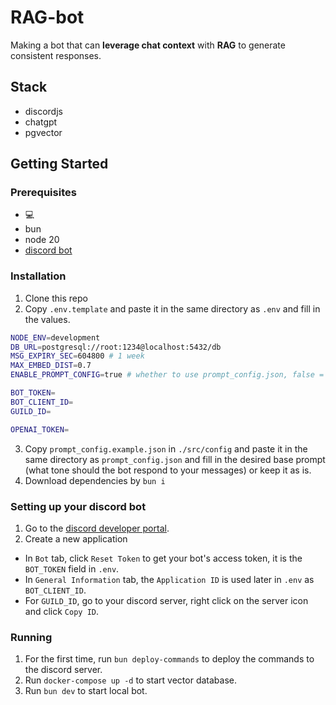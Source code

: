 # RAG-bot

Making a bot that can **leverage chat context** with **RAG** to generate consistent responses.

## Stack

- discordjs
- chatgpt
- pgvector

## Getting Started

### Prerequisites

- 💻
- bun
- node 20
- [discord bot](https://discordjs.guide/preparations/setting-up-a-bot-application.html#creating-your-bot)

### Installation

1. Clone this repo
2. Copy `.env.template` and paste it in the same directory as `.env` and fill in the values.

```bash
NODE_ENV=development
DB_URL=postgresql://root:1234@localhost:5432/db
MSG_EXPIRY_SEC=604800 # 1 week
MAX_EMBED_DIST=0.7
ENABLE_PROMPT_CONFIG=true # whether to use prompt_config.json, false = use default chatgpt tone

BOT_TOKEN=
BOT_CLIENT_ID=
GUILD_ID=

OPENAI_TOKEN=
```

3. Copy `prompt_config.example.json` in `./src/config` and paste it in the same directory as `prompt_config.json` and fill in the desired base prompt (what tone should the bot respond to your messages) or keep it as is.
4. Download dependencies by `bun i`

### Setting up your discord bot

1. Go to the [discord developer portal](https://discord.com/developers/applications).
2. Create a new application

- In `Bot` tab, click `Reset Token` to get your bot's access token, it is the `BOT_TOKEN` field in `.env`.
- In `General Information` tab, the `Application ID` is used later in `.env` as `BOT_CLIENT_ID`.
- For `GUILD_ID`, go to your discord server, right click on the server icon and click `Copy ID`.

### Running

1. For the first time, run `bun deploy-commands` to deploy the commands to the discord server.
2. Run `docker-compose up -d` to start vector database.
3. Run `bun dev` to start local bot.
